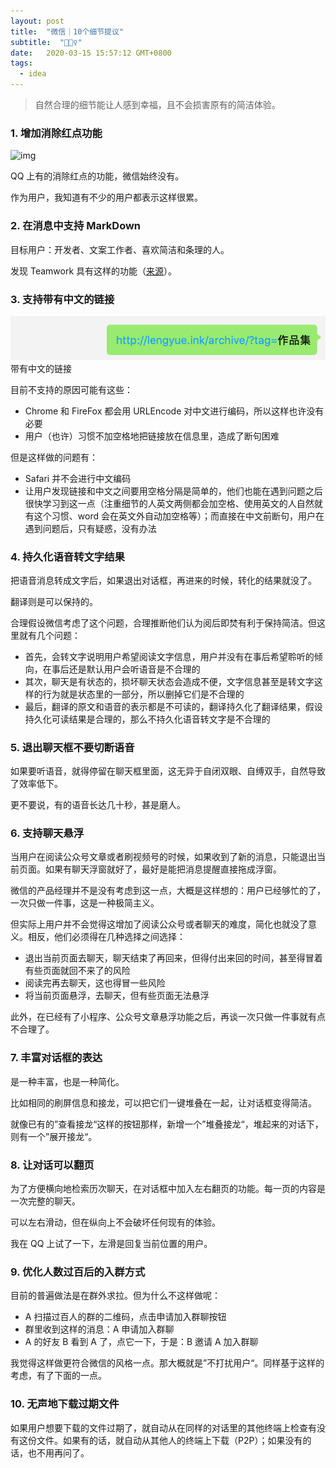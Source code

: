 ```yaml
---
layout: post
title:  "微信｜10个细节提议"
subtitle:  "🙋🏻‍♀️"
date:   2020-03-15 15:57:12 GMT+0800
tags:
  - idea
---
```


> 自然合理的细节能让人感到幸福，且不会损害原有的简洁体验。

### 1. 增加消除红点功能

![img](https://static.woshipm.com/TTW_QUESTION_201803_20180324190257_0943.jpg)

QQ 上有的消除红点的功能，微信始终没有。

作为用户，我知道有不少的用户都表示这样很累。

### 2. 在消息中支持 MarkDown

目标用户：开发者、文案工作者、喜欢简洁和条理的人。

发现 Teamwork 具有这样的功能（[来源](https://support.teamwork.com/chat/conversations-channels/using-markdown)）。

### 3. 支持带有中文的链接

<div class="center-container">
  <img class="phone-size" src="/assets/images/posts/wechat10/link.png" alt="带有中文的链接" />
  <div class="caption">带有中文的链接</div>
</div>

目前不支持的原因可能有这些：

* Chrome 和 FireFox 都会用 URLEncode 对中文进行编码，所以这样也许没有必要
* 用户（也许）习惯不加空格地把链接放在信息里，造成了断句困难

但是这样做的问题有：

* Safari 并不会进行中文编码
* 让用户发现链接和中文之间要用空格分隔是简单的，他们也能在遇到问题之后很快学习到这一点（注重细节的人英文两侧都会加空格、使用英文的人自然就有这个习惯、word 会在英文外自动加空格等）；而直接在中文前断句，用户在遇到问题后，只有疑惑，没有办法

### 4. 持久化语音转文字结果

把语音消息转成文字后，如果退出对话框，再进来的时候，转化的结果就没了。

翻译则是可以保持的。

合理假设微信考虑了这个问题，合理推断他们认为阅后即焚有利于保持简洁。但这里就有几个问题：

* 首先，会转文字说明用户希望阅读文字信息，用户并没有在事后希望聆听的倾向，在事后还是默认用户会听语音是不合理的
* 其次，聊天是有状态的，损坏聊天状态会造成不便，文字信息甚至是转文字这样的行为就是状态里的一部分，所以删掉它们是不合理的
* 最后，翻译的原文和语音的表示都是不可读的，翻译持久化了翻译结果，假设持久化可读结果是合理的，那么不持久化语音转文字是不合理的

### 5. 退出聊天框不要切断语音

如果要听语音，就得停留在聊天框里面，这无异于自闭双眼、自缚双手，自然导致了效率低下。

更不要说，有的语音长达几十秒，甚是磨人。

### 6. 支持聊天悬浮

当用户在阅读公众号文章或者刷视频号的时候，如果收到了新的消息，只能退出当前页面。如果有聊天浮窗就好了，最好是能把消息提醒直接拖成浮窗。

微信的产品经理并不是没有考虑到这一点，大概是这样想的：用户已经够忙的了，一次只做一件事，这是一种极简主义。

但实际上用户并不会觉得这增加了阅读公众号或者聊天的难度，简化也就没了意义。相反，他们必须得在几种选择之间选择：

* 退出当前页面去聊天，聊天结束了再回来，但得付出来回的时间，甚至得冒着有些页面就回不来了的风险
* 阅读完再去聊天，这也得冒一些风险
* 将当前页面悬浮，去聊天，但有些页面无法悬浮

此外，在已经有了小程序、公众号文章悬浮功能之后，再谈一次只做一件事就有点不合理了。

### 7. 丰富对话框的表达

是一种丰富，也是一种简化。

比如相同的刷屏信息和接龙，可以把它们一键堆叠在一起，让对话框变得简洁。

就像已有的”查看接龙“这样的按钮那样，新增一个”堆叠接龙“，堆起来的对话下，则有一个”展开接龙“。

### 8. 让对话可以翻页

为了方便横向地检索历次聊天，在对话框中加入左右翻页的功能。每一页的内容是一次完整的聊天。

可以左右滑动，但在纵向上不会破坏任何现有的体验。

我在 QQ 上试了一下，左滑是回复当前位置的用户。

### 9. 优化人数过百后的入群方式

目前的普遍做法是在群外求拉。但为什么不这样做呢：

* A 扫描过百人的群的二维码，点击申请加入群聊按钮
* 群里收到这样的消息：A 申请加入群聊
* A 的好友 B 看到 A 了，点它一下，于是：B 邀请 A 加入群聊

我觉得这样做更符合微信的风格一点。那大概就是”不打扰用户“。同样基于这样的考虑，有了下面的一点。

### 10. 无声地下载过期文件

如果用户想要下载的文件过期了，就自动从在同样的对话里的其他终端上检查有没有这份文件。如果有的话，就自动从其他人的终端上下载（P2P）；如果没有的话，也不用再问了。

